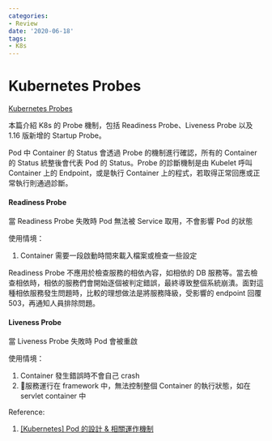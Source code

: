 ```yaml
---
categories:
- Review
date: '2020-06-18'
tags:
- K8s
---
```


# Kubernetes Probes

[Kubernetes Probes](https://www.innoq.com/en/blog/kubernetes-probes/)

本篇介紹 K8s 的 Probe 機制，包括 Readiness Probe、Liveness Probe 以及 1.16 版新增的 Startup Probe。

Pod 中 Container 的 Status 會透過 Probe 的機制進行確認，所有的 Container 的 Status 統整後會代表 Pod 的 Status。Probe 的診斷機制是由 Kubelet 呼叫 Container 上的 Endpoint，或是執行 Container 上的程式，若取得正常回應或正常執行則通過診斷。

#### Readiness Probe

當 Readiness Probe 失敗時 Pod 無法被 Service 取用，不會影響 Pod 的狀態

使用情境：

1. Container 需要一段啟動時間來載入檔案或檢查一些設定

Readiness Probe 不應用於檢查服務的相依內容，如相依的 DB 服務等。當去檢查相依時，相依的服務們會開始逐個被判定錯誤，最終導致整個系統崩潰。面對這種相依服務發生問題時，比較的理想做法是將服務降級，受影響的 endpoint 回覆 503，再通知人員排除問題。

#### Liveness Probe

當 Liveness Probe 失敗時 Pod 會被重啟

使用情境：

1. Container 發生錯誤時不會自己 crash
2. 服務運行在 framework 中，無法控制整個 Container 的執行狀態，如在 servlet container 中

Reference:

1. [[Kubernetes] Pod 的設計 & 相關運作機制](https://godleon.github.io/blog/Kubernetes/k8s-Pod-Overview/)